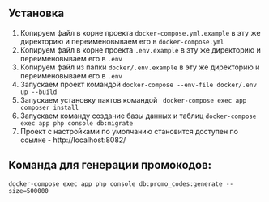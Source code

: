 ## Установка
1. Копируем файл в корне проекта `docker-compose.yml.example` в эту же директорию и переименовываем его в `docker-compose.yml`  
2. Копируем файл в корне проекта `.env.example` в эту же директорию и переименовываем его в `.env`
3. Копируем файл из папки `docker/.env.example` в эту же директорию и переименовываем его в `.env`
4. Запускаем проект командой `docker-compose --env-file docker/.env up --build`
5. Запускаем установку пактов командой ` docker-compose exec app composer install`
6. Запускаем команду создание базы данных и таблиц `docker-compose exec app php console db:migrate`
7. Проект с настройками по умолчанию становится доступен по ссылке - http://localhost:8082/

## Команда для генерации промокодов:
`docker-compose exec app php console db:promo_codes:generate --size=500000`